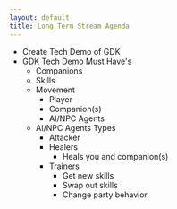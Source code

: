 ```yaml
---
layout: default
title: Long Term Stream Agenda
---
```


- Create Tech Demo of GDK
- GDK Tech Demo Must Have's
    - Companions 
    - Skills
    - Movement
        - Player
        - Companion(s)
        - AI/NPC Agents
    - AI/NPC Agents Types
        - Attacker
        - Healers
            - Heals you and companion(s)
        - Trainers 
            - Get new skills
            - Swap out skills
            - Change party behavior

